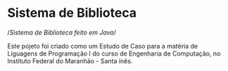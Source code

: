 # Sistema de Biblioteca
/*Sistema de Biblioteca feito em Java*/

Este pojeto foi criado como um Estudo de Caso para a matéria de Liguagens de Programação I do curso de Engenharia de Computação, no Instituto Federal do Maranhão - Santa inês.
